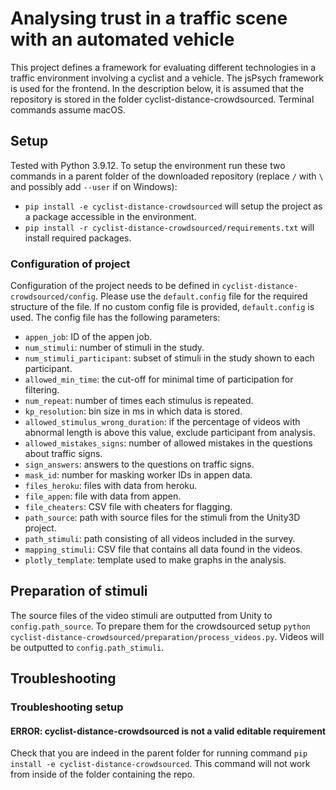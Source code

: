 # Analysing trust in a traffic scene with an automated vehicle

This project defines a framework for evaluating different technologies in a traffic environment involving a cyclist and a vehicle. The jsPsych framework is used for the frontend. In the description below, it is assumed that the repository is stored in the folder cyclist-distance-crowdsourced. Terminal commands assume macOS.

## Setup
Tested with Python 3.9.12. To setup the environment run these two commands in a parent folder of the downloaded repository (replace `/` with `\` and possibly add `--user` if on Windows):
- `pip install -e cyclist-distance-crowdsourced` will setup the project as a package accessible in the environment.
- `pip install -r cyclist-distance-crowdsourced/requirements.txt` will install required packages.

### Configuration of project
Configuration of the project needs to be defined in `cyclist-distance-crowdsourced/config`. Please use the `default.config` file for the required structure of the file. If no custom config file is provided, `default.config` is used. The config file has the following parameters:
* `appen_job`: ID of the appen job.
* `num_stimuli`: number of stimuli in the study.
* `num_stimuli_participant`: subset of stimuli in the study shown to each participant.
* `allowed_min_time`: the cut-off for minimal time of participation for filtering.
* `num_repeat`: number of times each stimulus is repeated.
* `kp_resolution`: bin size in ms in which data is stored.
* `allowed_stimulus_wrong_duration`: if the percentage of videos with abnormal length is above this value, exclude participant from analysis.
* `allowed_mistakes_signs`: number of allowed mistakes in the questions about traffic signs.
* `sign_answers`: answers to the questions on traffic signs.
* `mask_id`: number for masking worker IDs in appen data.
* `files_heroku`: files with data from heroku.
* `file_appen`: file with data from appen.
* `file_cheaters`: CSV file with cheaters for flagging.
* `path_source`: path with source files for the stimuli from the Unity3D project.
* `path_stimuli`: path consisting of all videos included in the survey.
* `mapping_stimuli`: CSV file that contains all data found in the videos.
* `plotly_template`: template used to make graphs in the analysis.

## Preparation of stimuli
The source files of the video stimuli are outputted from Unity to `config.path_source`. To prepare them for the crowdsourced setup `python cyclist-distance-crowdsourced/preparation/process_videos.py`. Videos will be outputted to `config.path_stimuli`.

## Troubleshooting
### Troubleshooting setup
#### ERROR: cyclist-distance-crowdsourced is not a valid editable requirement
Check that you are indeed in the parent folder for running command `pip install -e cyclist-distance-crowdsourced`. This command will not work from inside of the folder containing the repo.

